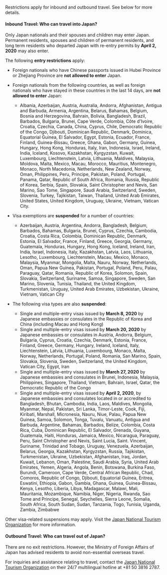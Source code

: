 Restrictions apply for inbound and outbound travel. See below for more details.

#### Inbound Travel: Who can travel into Japan?

Only Japan nationals and their spouses and children may enter Japan. Permanent residents, spouses and children of permanent residents, and long term residents who departed Japan with re-entry permits by **April 2, 2020** may also enter.

The following **entry restrictions** apply:

- Foreign nationals who have Chinese passports issued in Hubei Province or Zhejiang Province are **not allowed to enter** Japan.
- Foreign nationals from the following countries, as well as foreign nationals who have stayed in these countries in the last 14 days, are **not allowed to enter** Japan:
  - Albania, Azerbaijan, Austria, Australia, Andorra, Afghanistan, Antigua and Barbuda, Armenia, Argentina, Belarus, Bahamas, Belgium, Bosnia and Herzegovina, Bahrain, Bolivia, Bangladesh, Brazil, Barbados, Bulgaria, Brunei, Cape Verde, Colombia, Côte d'Ivoire, Croatia, Czechia, Canada, China, Cyprus, Chile, Democratic Republic of the Congo, Djibouti, Dominican Republic, Denmark, Dominica, Equatorial Guinea, El Salvador, Egypt, Estonia, Ecuador, France, Finland, Guinea-Bissau, Greece, Ghana, Gabon, Germany, Guinea, Hungary, Hong Kong, Honduras, Italy, Iran, Indonesia, Israel, Ireland, India, Iceland, Kosovo, Kazakhstan, Kyrgyzstan, Kuwait, Luxembourg, Liechtenstein, Latvia, Lithuania, Maldives, Malaysia, Moldova, Malta, Mexico, Macau, Morocco, Mauritius, Montenegro, Monaco, North Macedonia, Netherlands, New Zealand, Norway, Oman, Philippines, Peru, Principe, Pakistan, Poland, Portugal, Panama, Qatar, Republic of South Africa, Romania, Russia, Republic of Korea, Serbia, Spain, Slovakia, Saint Christopher and Nevis, San Marino, Sao Tome, Singapore, Saudi Arabia, Switzerland, Sweden, Slovenia, Turkey, Tajikistan, Taiwan, Thailand, United Arab Emirates, United States, United Kingdom, Uruguay, Ukraine, Vietnam, Vatican City.

- Visa exemptions are **suspended** for a number of countries:
  - Azerbaijan, Austria, Argentina, Andorra, Bangladesh, Belgium, Barbados, Bahamas, Bulgaria, Brunei, Cyprus, Czechia, Cambodia, Croatia, Costa Rica, Colombia, Dominican Republic, Denmark, Estonia, El Salvador, France, Finland, Greece, Georgia, Germany, Guatemala, Honduras, Hungary, Hong Kong, Iceland, Ireland, Iran, India, Israel, Indonesia, Italy, Kazakhstan, Latvia, Laos, Lithuania, Lesotho, Luxembourg, Liechtenstein, Macau, Mexico, Monaco, Malaysia, Myanmar, Mongolia, Malta, Nauru, Norway, Netherlands, Oman, Papua New Guinea, Pakistan, Portugal, Poland, Peru, Palau, Paraguay, Qatar, Romania, Republic of Korea, Solomon, Spain, Slovakia, Switzerland, Suriname, Samoa, Singapore, Sweden, San Marino, Slovenia, Tunisia, Thailand, the United Kingdom, Turkmenistan, Uruguay, United Arab Emirates, Uzbekistan, Ukraine, Vietnam, Vatican City

- The following visa types are also **suspended**:
  - Single and multiple-entry visas issued by **March 8, 2020** by Japanese embassies or consulates in the Republic of Korea and China (including Macau and Hong Kong)
  - Single and multiple-entry visas issued by **March 20, 2020** by Japanese embassies or consulates in Austria, Andorra, Belgium, Bulgaria, Cyprus, Croatia, Czechia, Denmark, Estonia, France, Finland, Greece, Germany, Hungary, Ireland, Iceland, Italy, Liechtenstein, Latvia, Lithuania, Luxembourg, Monaco, Malta, Norway, Netherlands, Portugal, Poland, Romania, San Marino, Spain, Slovakia, Slovenia, Sweden, Switzerland, the United Kingdom, Vatican City, Egypt, Iran
  - Single and multiple-entry visas issued by **March 27, 2020** by Japanese embassies and consulates in Brunei, Indonesia, Malaysia, Philippines, Singapore, Thailand, Vietnam,  Bahrain, Israel, Qatar, the Democratic Republic of the Congo
  - Single and multiple-entry visas issued by **April 2, 2020**, by Japanese embassies and consulates located in or accredited to Bangladesh, Bhutan, Cambodia, India, Laos, Maldives, Mongolia, Myanmar, Nepal, Pakistan, Sri Lanka, Timor-Leste, Cook, Fiji, Kiribati, Marshall, Micronesia, Nauru, Niue, Palau, Papua New Guinea, Samoa, Solomon, Tonga, Tuvalu, Vanuatu, Antigua and Barbuda, Argentine, Bahamas, Barbados, Belize, Colombia, Costa Rica, Cuba, Dominican Republic, El Salvador, Grenada, Guyana, Guatemala, Haiti, Honduras, Jamaica, Mexico, Nicaragua, Paraguay, Peru, Saint Christopher and Nevis, Saint Lucia, Saint. Vincent, Suriname, Trinidad and Tobago, Uruguay, Venezuela, Azerbaijan, Belarus, Georgia, Kazakhstan, Kyrgyzstan, Russia, Tajikistan, Turkmenistan, Ukraine, Uzbekistan, Afghanistan, Iraq, Jordan, Kuwait, Lebanon, Oman, Palestine, Saudi Arabia, Syria, United Arab Emirates, Yemen, Algeria, Angola, Benin, Botswana, Burkina Faso, Burundi, Cameroon, Cape Verde, Central African Republic, Chad, Comoros, Republic of Congo, Djibouti, Equatorial Guinea, Eritrea, Eswatini, Ethiopia, Gabon, Gambia, Ghana, Guinea, Guinea-Bissau, Kenya, Lesotho, Liberia, Libya, Madagascar, Malawi, Mali, Mauritania, Mozambique, Namibia, Niger, Nigeria, Rwanda, Sao Tome and Principe, Senegal, Seychelles, Sierra Leone, Somalia, South Africa, South Sudan, Sudan, Tanzania, Togo, Tunisia, Uganda, Zambia, Zimbabwe

Other visa-related suspensions may apply. Visit the [Japan National Tourism Organization](https://www.japan.travel/en/coronavirus/) for more information.

#### Outbound Travel: Who can travel out of Japan?

There are no exit restrictions. However, the Ministry of Foreign Affairs of Japan has advised residents to avoid non-essential overseas travel.

For inquiries and assistance relating to travel, contact the [Japan National Tourism Organization](https://www.japan.travel/en/coronavirus/) on their 24/7 multilingual hotline at +81 50 3816 2787.
